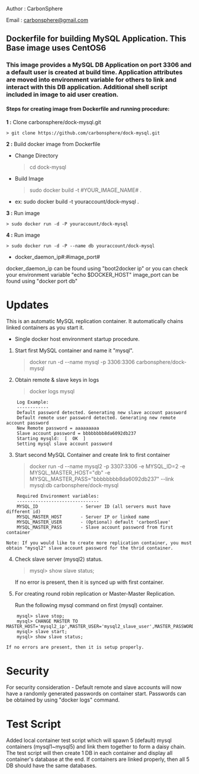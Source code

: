 Author  : CarbonSphere

Email   : carbonsphere@gmail.com

## Dockerfile for building MySQL Application. This Base image uses CentOS6

### This image provides a MySQL DB Application on port 3306 and a default user is created at build time. Application attributes are moved into environment variable for others to link and interact with this DB application. Additional shell script included in image to aid user creation.

#### Steps for creating image from Dockerfile and running procedure:

**1 :** Clone carbonsphere/dock-mysql.git

	> git clone https://github.com/carbonsphere/dock-mysql.git


**2 :** Build docker image from Dockerfile

- Change Directory

	> cd dock-mysql

- Build Image

	> sudo docker build -t #YOUR_IMAGE_NAME# .

- ex:  sudo docker build -t youraccount/dock-mysql .


**3 :** Run image

	> sudo docker run -d -P youraccount/dock-mysql

**4 :** Run image

	> sudo docker run -d -P --name db youraccount/dock-mysql 

- docker_daemon_ip#:#image_port#

docker_daemon_ip can be found using "boot2docker ip" or you can check your environment variable "echo $DOCKER_HOST"
image_port can be found using "docker port db"

# Updates

This is an automatic MySQL replication container. It automatically chains linked containers as you start it.

- Single docker host environment startup procedure.

1. Start first MySQL container and name it "mysql".

	> docker run -d --name mysql -p 3306:3306 carbonsphere/dock-mysql


2. Obtain remote & slave keys in logs

	> docker logs mysql

```
	Log Example:
	------------
	Default password detected. Generating new slave account password
	Default remote user password detected. Generating new remote account password
	New Remote password = aaaaaaaaa
	Slave account password = bbbbbbbb8da6092db237
	Starting mysqld:  [  OK  ]
	Setting mysql slave account password
```

3. Start second MySQL Container and create link to first container

	> docker run -d --name mysql2 -p 3307:3306 -e MYSQL_ID=2 -e MYSQL_MASTER_HOST="db" -e MYSQL_MASTER_PASS="bbbbbbbb8da6092db237" --link mysql:db carbonsphere/dock-mysql

```
	Required Environment variables:
	-------------------------------
	MYSQL_ID   				- Server ID (all servers must have different id)
	MYSQL_MASTER_HOST 		- Server IP or linked name
	MYSQL_MASTER_USER		- (Optional) default 'carbonSlave'
	MYSQL_MASTER_PASS		- Slave account password from first container
```
	Note: If you would like to create more replication container, you must obtain "mysql2" slave account password for the thrid container.


4. Check slave server (mysql2) status.

	> mysql>  show slave status;


	If no error is present, then it is synced up with first container.

5. For creating round robin replication or Master-Master Replication.

	Run the following mysql command on first (mysql) container.
	
```
	mysql> slave stop;
	mysql> CHANGE MASTER TO MASTER_HOST='mysql2_ip',MASTER_USER='mysql2_slave_user',MASTER_PASSWORD='mysql2_slave_password';
	mysql> slave start;
	mysql> show slave status;
```

	If no errors are present, then it is setup properly.

# Security

For security consideration - Default remote and slave accounts will now have a randomly generated passwords on container start. Passwords can be obtained by using "docker logs" command.

# Test Script

Added local container test script which will spawn 5 (default) mysql containers (mysql1~mysql5) and link them together to form a daisy chain. The test script will then create 1 DB in each container and display all container's database at the end. If containers are linked properly, then all 5 DB should have the same databases.
